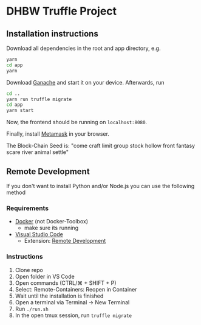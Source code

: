 # DHBW Truffle Project

## Installation instructions

Download all dependencies in the root and app directory, e.g.

```sh
yarn
cd app
yarn
```

Download [Ganache](https://www.trufflesuite.com/ganache) and start it on your
device. Afterwards, run

```sh
cd ..
yarn run truffle migrate
cd app
yarn start
```

Now, the frontend should be running on `localhost:8080`.

Finally, install [Metamask](https://metamask.io/) in your browser.

The Block-Chain Seed is: "come craft limit group stock hollow front fantasy scare river animal settle"

## Remote Development

If you don't want to install Python and/or Node.js you can use the following
method

### Requirements

- [Docker](https://www.docker.com/products/docker-desktop) (not Docker-Toolbox)
  - make sure its running
- [Visual Studio Code](https://code.visualstudio.com/)
  - Extension: [Remote Development](https://marketplace.visualstudio.com/items?itemName=ms-vscode-remote.vscode-remote-extensionpack)

### Instructions

1. Clone repo
2. Open folder in VS Code
3. Open commands (CTRL/⌘ + SHIFT + P)
4. Select: Remote-Containers: Reopen in Container
5. Wait until the installation is finished
6. Open a terminal via Terminal -> New Terminal
7. Run `./run.sh`
8. In the open tmux session, run `truffle migrate`
